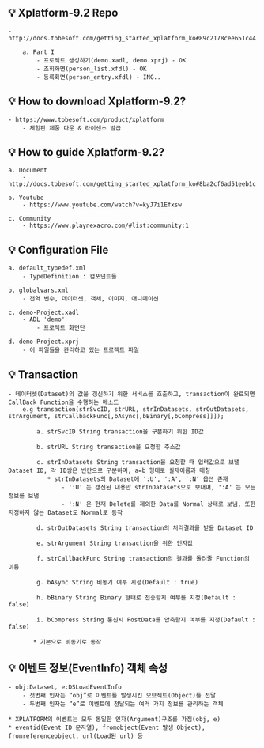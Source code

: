 ## 💡 Xplatform-9.2 Repo  
    - http://docs.tobesoft.com/getting_started_xplatform_ko#89c2178cee651c44
        
        a. Part I
            - 프로젝트 생성하기(demo.xadl, demo.xprj) - OK
            - 조회화면(person_list.xfdl) - OK
            - 등록화면(person_entry.xfdl) - ING.. 
    
## 💡 How to download Xplatform-9.2? 

    - https://www.tobesoft.com/product/xplatform
        - 체험판 제품 다운 & 라이센스 발급 

## 💡 How to guide Xplatform-9.2? 

    a. Document
        - http://docs.tobesoft.com/getting_started_xplatform_ko#8ba2cf6ad51eeb1c
    
    b. Youtube
        - https://www.youtube.com/watch?v=kyJ7i1Efxsw
        
    c. Community  
        - https://www.playnexacro.com/#list:community:1
        
## 💡 Configuration File
    
    a. default_typedef.xml
        - TypeDefinition : 컴포넌트들
    
    b. globalvars.xml 
        - 전역 변수, 데이터셋, 객체, 이미지, 애니메이션
        
    c. demo-Project.xadl
        - ADL 'demo' 
            - 프로젝트 화면단
    
    d. demo-Project.xprj
        - 이 파일들을 관리하고 있는 프로젝트 파일

## 💡 Transaction 
    - 데이터셋(Dataset)의 값을 갱신하기 위한 서비스를 호출하고, transaction이 완료되면 CallBack Function을 수행하는 메소드
        e.g transaction(strSvcID, strURL, strInDatasets, strOutDatasets, strArgument, strCallbackFunc[,bAsync[,bBinary[,bCompress]]]);
    
            a. strSvcID String transaction을 구분하기 위한 ID값
            
            b. strURL String transaction을 요청할 주소값
            
            c. strInDatasets String transaction을 요청할 때 입력값으로 보낼 Dataset ID, 각 ID쌍은 빈칸으로 구분하며, a=b 형태로 실제이름과 매칭
               * strInDatasets의 Dataset에 ':U', ':A', ':N' 옵션 존재
                   - ':U' 는 갱신된 내용만 strInDatasets으로 보내며, ':A' 는 모든 정보를 보냄
                   - ':N' 은 현재 Delete를 제외한 Data를 Normal 상태로 보냄, 또한 지정하지 않는 Dataset도 Normal로 동작
            
            d. strOutDatasets String transaction의 처리결과를 받을 Dataset ID
            
            e. strArgument String transaction을 위한 인자값
            
            f. strCallbackFunc String transaction의 결과를 돌려줄 Function의 이름
            
            g. bAsync String 비동기 여부 지정(Default : true)
            
            h. bBinary String Binary 형태로 전송할지 여부를 지정(Default : false)
            
            i. bCompress String 통신시 PostData를 압축할지 여부를 지정(Default : false)
           
           * 기본으로 비동기로 동작
           
## 💡 이벤트 정보(EventInfo) 객체 속성

    - obj:Dataset, e:DSLoadEventInfo
        - 첫번째 인자는 “obj”로 이벤트를 발생시킨 오브젝트(Object)를 전달
        - 두번째 인자는 “e”로 이벤트에 전달되는 여러 가지 정보를 관리하는 객체
    
    * XPLATFORM의 이벤트는 모두 동일한 인자(Argument)구조를 가짐(obj, e)    
    * eventid(Event ID 문자열), fromobject(Event 발생 Object), fromreferenceobject, url(Load된 url) 등